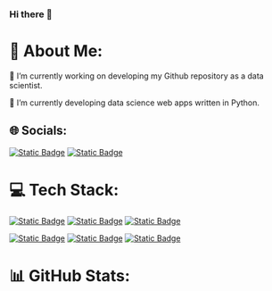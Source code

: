 ### Hi there 👋

<!--
**sakunyann/sakunyann** is a ✨ _special_ ✨ repository because its `README.md` (this file) appears on your GitHub profile.

Here are some ideas to get you started:

- 🔭 I’m currently working on ...
- 🌱 I’m currently learning ...
- 👯 I’m looking to collaborate on ...
- 🤔 I’m looking for help with ...
- 💬 Ask me about ...
- 📫 How to reach me: ...
- 😄 Pronouns: ...
- ⚡ Fun fact: ...
-->

# 💫 About Me:
🔭 I’m currently working on developing my Github repository as a data scientist. 

🌱 I’m currently developing data science web apps written in Python.

## 🌐 Socials:
[![Static Badge](https://img.shields.io/badge/LinkedIn-blue?style=flat&logo=linkedin&logoColor=blue&labelColor=white&color=blue&link=https%3A%2F%2Fwww.linkedin.com%2Fin%2Fsakurakoffron%2F)](https://www.linkedin.com/in/sakurakoffron/) 
[![Static Badge](https://img.shields.io/badge/DataCamp-%2311152b?style=flat&logo=datacamp&logoColor=%2311152b&labelColor=%233ab546&color=%233ab546)
](https://www.datacamp.com/portfolio/koffronsakura)



# 💻 Tech Stack:
[![Static Badge](https://img.shields.io/badge/Python-blue?style=for-the-badge&logo=Python&logoColor=white&labelColor=blue&color=blue&link=https%3A%2F%2Fwww.python.org%2F)](https://www.python.org) 
[![Static Badge](https://img.shields.io/badge/OpenAI-white?style=for-the-badge&logo=openai&logoColor=white&labelColor=black&color=black&link=https%3A%2F%2Fopenai.com%2F)](https://www.openai.com) 
[![Static Badge](https://img.shields.io/badge/Streamlit-red?style=for-the-badge&logo=streamlit&logoColor=red&labelColor=white&color=white)
](https://streamlit.io)

[![Static Badge](https://img.shields.io/badge/Microsoft%20Excel-%231f6e3f?style=for-the-badge&logo=microsoftexcel&logoColor=white&labelColor=%231f6e3f&color=%231f6e3f)](https://www.microsoft.com/en/microsoft-365/excel)
[![Static Badge](https://img.shields.io/badge/Microsoft%20SQL%20Server-blue?style=for-the-badge&logo=microsoftsqlserver&logoColor=white&labelColor=blue&color=blue&link=https%3A%2F%2Fwww.microsoft.com%2Fen-us%2Fsql-server%2F)](https://www.microsoft.com/en-us/sql-server)
[![Static Badge](https://img.shields.io/badge/Power%20BI-yellow?style=for-the-badge&logo=powerbi&logoColor=white&labelColor=yellow&color=yellow)
](https://powerbi.microsoft.com/)


# 📊 GitHub Stats:

